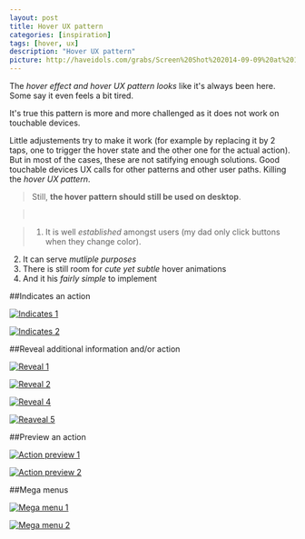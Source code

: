 ```yaml
---
layout: post
title: Hover UX pattern 
categories: [inspiration]
tags: [hover, ux]
description: "Hover UX pattern"
picture: http://haveidols.com/grabs/Screen%20Shot%202014-09-09%20at%2012.11.57.png
---
```


The *hover effect and hover UX pattern looks* like it's always been here. Some say it even feels a bit tired.

It's true this pattern is more and more challenged as it does not work on touchable devices.

Little adjustements try to make it work (for example by replacing it by 2 taps, one to trigger the hover state and the other one for the actual action). But in most of the cases, these are not satifying enough solutions.
Good touchable devices UX calls for other patterns and other user paths. Killing the *hover UX pattern*.

> Still, **the hover pattern should still be used on desktop**.

> &nbsp;

> 1. It is well *established* amongst users (my dad only click buttons when they change color). 
2. It can serve *mutliple purposes*
3. There is still room for *cute yet subtle* hover animations
4. And it his *fairly simple* to implement


##Indicates an action

[![Indicates 1](http://haveidols.com/grabs/Screen%20Shot%202014-08-28%20at%2016.21.28.png)](http://tympanus.net/Development/IconHoverEffects)

[![Indicates 2](http://haveidols.com/grabs/Screen%20Shot%202014-08-28%20at%2017.30.33.png)](http://tympanus.net/Development/CreativeLinkEffects)

##Reveal additional information and/or action

[![Reveal 1](http://haveidols.com/grabs/Screen%20Shot%202014-08-28%20at%2016.17.57.png)](http://tympanus.net/Development/HoverEffectIdeas)

[![Reveal 2](http://haveidols.com/grabs/Screen%20Shot%202014-08-28%20at%2016.20.28.png)](http://tympanus.net/Tutorials/CaptionHoverEffects)

[![Reveal 4](http://haveidols.com/grabs/Screen%20Shot%202014-08-28%20at%2017.28.43.png)](http://feedly.com)

[![Reaveal 5](http://haveidols.com/grabs/Screen%20Shot%202014-08-28%20at%2016.22.46.png)](http://tympanus.net/Tutorials/ShapeHoverEffectSVG)

##Preview an action

[![Action preview 1](http://haveidols.com/grabs/Screen%20Shot%202014-08-28%20at%2016.29.41.png)](http://tympanus.net/Development/ArrowNavigationStyles)

[![Action preview 2](http://haveidols.com/grabs/Screen%20Shot%202014-08-28%20at%2017.12.24.png)](<http://www.wikiwand.com/en/Gymnasium_(ancient_Greece)>)

##Mega menus

[![Mega menu 1](http://haveidols.com/grabs/Screen%20Shot%202014-08-28%20at%2018.00.05.png)](http://www.nike.com/fr)

[![Mega menu 2](http://haveidols.com/grabs/Screen%20Shot%202014-08-28%20at%2017.55.06.png)](http://www.bonlook.com)
